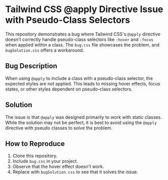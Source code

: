 # Tailwind CSS @apply Directive Issue with Pseudo-Class Selectors

This repository demonstrates a bug where Tailwind CSS's `@apply` directive doesn't correctly handle pseudo-class selectors like `:hover` and `:focus` when applied within a class.  The `bug.css` file showcases the problem, and `bugSolution.css` offers a workaround.

## Bug Description

When using `@apply` to include a class with a pseudo-class selector, the expected styles are not applied.  This leads to missing hover effects, focus states, or other styles dependent on pseudo-class selectors.

## Solution

The issue is that `@apply` was designed primarily to work with static classes.  While the solution may not be perfect, it is best to avoid using the `@apply` directive with pseudo classes to solve the problem.

## How to Reproduce

1. Clone this repository.
2. Include `bug.css` in your project.
3. Observe that the hover effect doesn't work.
4. Replace with `bugSolution.css` to see that it solves the issue.